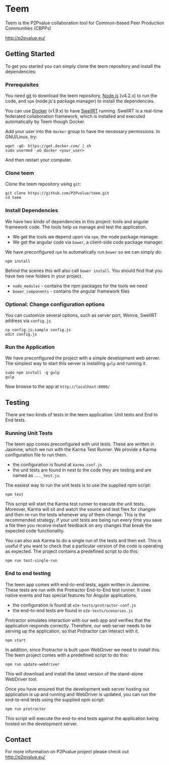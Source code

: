 # Teem

Teem is the P2Pvalue collaboration tool for Common-based Peer Production Communities (CBPPs)

http://p2pvalue.eu/

## Getting Started

To get you started you can simply clone the teem repository and install the dependencies:

### Prerequisites

You need [git](http://git-scm.com/) to download the teem repository, [Node.js](http://nodejs.org/) (v4.2.x)
to run the code, and `npm` (node.js's package manager) to install the dependencies.

You can use [Docker](https://docs.docker.com/installation/) (v1.9.x) to have
[SwellRT](https://github.com/P2Pvalue/swellrt) running. SwellRT is a real-time
federated collaboration framework, which is installed and executed automatically by Teem though Docker.

Add your user into the `docker` group to have the necessary permissions. In GNU/Linux, try:

```
wget -qO- https://get.docker.com/ | sh
sudo usermod -aG docker <your_user>
```

And then restart your computer.

### Clone teem

Clone the teem repository using `git`:

```
git clone https://github.com/P2Pvalue/teem.git
cd teem
```

### Install Dependencies

We have two kinds of dependencies in this project: tools and angular framework code.  The tools help
us manage and test the application.

* We get the tools we depend upon via `npm`, the node package manager.
* We get the angular code via `bower`, a client-side code package manager.

We have preconfigured `npm` to automatically run `bower` so we can simply do:

```
npm install
```

Behind the scenes this will also call `bower install`.  You should find that you have two new
folders in your project.

* `node_modules` - contains the npm packages for the tools we need
* `bower_components` - contains the angular framework files

### Optional: Change configuration options

You can customize several options, such as server port, Weinre, SwellRT address via `config.js`

```
cp config.js.sample config.js
edit config.js
```

### Run the Application

We have preconfigured the project with a simple development web server.  The simplest way to start
this server is installing `gulp` and running it.

```
sudo npm install -g gulp
gulp
```

Now browse to the app at `http://localhost:8000/`


## Testing

There are two kinds of tests in the teem application: Unit tests and End to End tests.

### Running Unit Tests

The teem app comes preconfigured with unit tests. These are written in
Jasmine, which we run with the Karma Test Runner. We provide a Karma
configuration file to run them.

* the configuration is found at `karma.conf.js`
* the unit tests are found in next to the code they are testing and are named as `..._test.js`.

The easiest way to run the unit tests is to use the supplied npm script:

```
npm test
```

This script will start the Karma test runner to execute the unit tests. Moreover, Karma will sit and
watch the source and test files for changes and then re-run the tests whenever any of them change.
This is the recommended strategy; if your unit tests are being run every time you save a file then
you receive instant feedback on any changes that break the expected code functionality.

You can also ask Karma to do a single run of the tests and then exit.  This is useful if you want to
check that a particular version of the code is operating as expected.  The project contains a
predefined script to do this:

```
npm run test-single-run
```


### End to end testing

The teem app comes with end-to-end tests, again written in Jasmine. These tests
are run with the Protractor End-to-End test runner.  It uses native events and has
special features for Angular applications.

* the configuration is found at `e2e-tests/protractor-conf.js`
* the end-to-end tests are found in `e2e-tests/scenarios.js`

Protractor simulates interaction with our web app and verifies that the application responds
correctly. Therefore, our web server needs to be serving up the application, so that Protractor
can interact with it.

```
npm start
```

In addition, since Protractor is built upon WebDriver we need to install this.  The teem
project comes with a predefined script to do this:

```
npm run update-webdriver
```

This will download and install the latest version of the stand-alone WebDriver tool.

Once you have ensured that the development web server hosting our application is up and running
and WebDriver is updated, you can run the end-to-end tests using the supplied npm script:

```
npm run protractor
```

This script will execute the end-to-end tests against the application being hosted on the
development server.


## Contact

For more information on P2Pvalue project please check out http://p2pvalue.eu/
